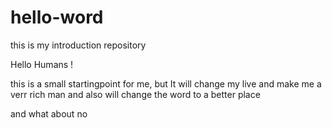 # hello-word
this is my introduction repository


Hello Humans ! 

this is a small startingpoint for me, but It will change my live and make me a verr rich man and also will change the word to a better place

and what about no
